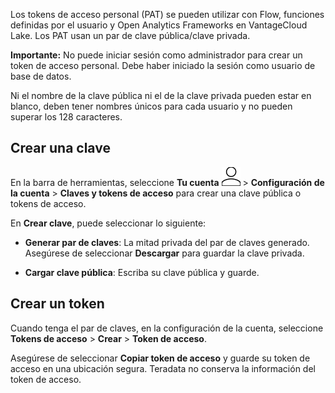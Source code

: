 Los tokens de acceso personal (PAT) se pueden utilizar con Flow, funciones definidas por el usuario y Open Analytics Frameworks en VantageCloud Lake. Los PAT usan un par de clave pública/clave privada.

**Importante:** No puede iniciar sesión como administrador para crear un token de acceso personal. Debe haber iniciado la sesión como usuario de base de datos.

Ni el nombre de la clave pública ni el de la clave privada pueden estar en blanco, deben tener nombres únicos para cada usuario y no pueden superar los 128 caracteres.

Crear una clave
---------------

En la barra de herramientas, seleccione **Tu cuenta** ![Person](Images/mci1652327190262.svg) \> **Configuración de la cuenta** \> **Claves y tokens de acceso** para crear una clave pública o tokens de acceso.

En **Crear clave**, puede seleccionar lo siguiente:

-   **Generar par de claves**: La mitad privada del par de claves generado. Asegúrese de seleccionar **Descargar** para guardar la clave privada.

-   **Cargar clave pública**: Escriba su clave pública y guarde.

Crear un token
--------------

Cuando tenga el par de claves, en la configuración de la cuenta, seleccione **Tokens de acceso** \> **Crear** \> **Token de acceso**.

Asegúrese de seleccionar **Copiar token de acceso** y guarde su token de acceso en una ubicación segura. Teradata no conserva la información del token de acceso.
